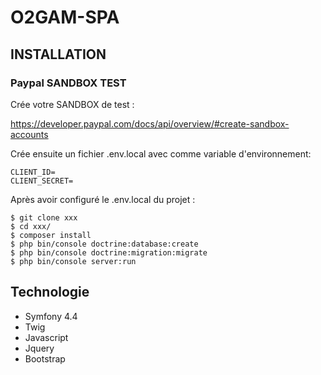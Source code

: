 # O2GAM-SPA

## INSTALLATION

### Paypal SANDBOX TEST

Crée votre SANDBOX de test :

https://developer.paypal.com/docs/api/overview/#create-sandbox-accounts

Crée ensuite un fichier .env.local avec comme variable d'environnement:

```
CLIENT_ID=
CLIENT_SECRET=
```

Après avoir configuré le .env.local du projet :

```
$ git clone xxx
$ cd xxx/
$ composer install
$ php bin/console doctrine:database:create
$ php bin/console doctrine:migration:migrate
$ php bin/console server:run
```

## Technologie

* Symfony 4.4
* Twig
* Javascript
* Jquery
* Bootstrap
